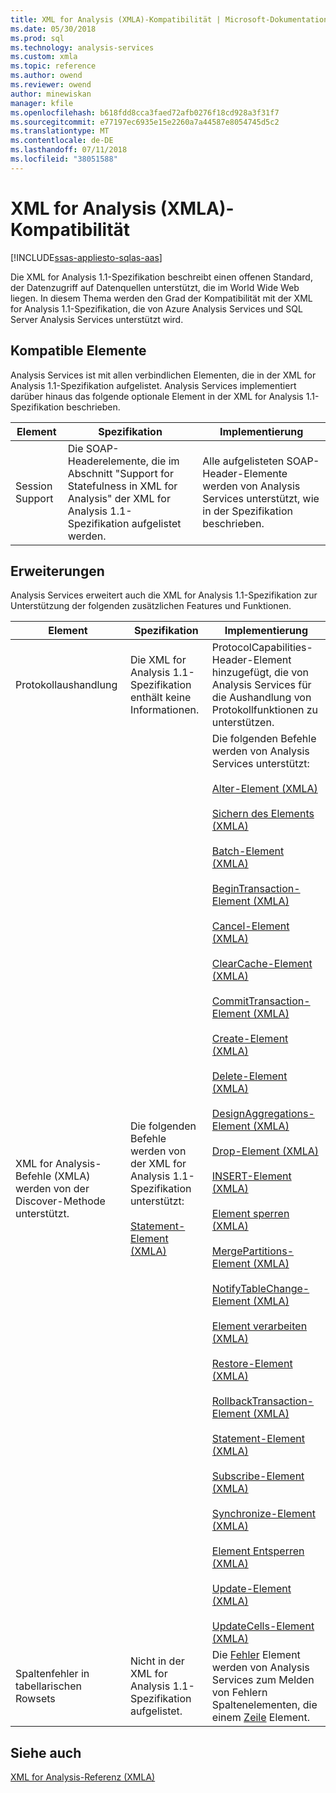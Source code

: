 ```yaml
---
title: XML for Analysis (XMLA)-Kompatibilität | Microsoft-Dokumentation
ms.date: 05/30/2018
ms.prod: sql
ms.technology: analysis-services
ms.custom: xmla
ms.topic: reference
ms.author: owend
ms.reviewer: owend
author: minewiskan
manager: kfile
ms.openlocfilehash: b618fdd8cca3faed72afb0276f18cd928a3f31f7
ms.sourcegitcommit: e77197ec6935e15e2260a7a44587e8054745d5c2
ms.translationtype: MT
ms.contentlocale: de-DE
ms.lasthandoff: 07/11/2018
ms.locfileid: "38051588"
---
```

# <a name="xml-for-analysis-xmla-compliance"></a>XML for Analysis (XMLA)-Kompatibilität
[!INCLUDE[ssas-appliesto-sqlas-aas](../../includes/ssas-appliesto-sqlas-aas.md)]  

  Die XML for Analysis 1.1-Spezifikation beschreibt einen offenen Standard, der Datenzugriff auf Datenquellen unterstützt, die im World Wide Web liegen. In diesem Thema werden den Grad der Kompatibilität mit der XML for Analysis 1.1-Spezifikation, die von Azure Analysis Services und SQL Server Analysis Services unterstützt wird.  
  
## <a name="compliant-items"></a>Kompatible Elemente  
Analysis Services ist mit allen verbindlichen Elementen, die in der XML for Analysis 1.1-Spezifikation aufgelistet. Analysis Services implementiert darüber hinaus das folgende optionale Element in der XML for Analysis 1.1-Spezifikation beschrieben.  
  
|Element|Spezifikation|Implementierung|  
|----------|-------------------|--------------------|  
|Session Support|Die SOAP-Headerelemente, die im Abschnitt "Support for Statefulness in XML for Analysis" der XML for Analysis 1.1-Spezifikation aufgelistet werden.|Alle aufgelisteten SOAP-Header-Elemente werden von Analysis Services unterstützt, wie in der Spezifikation beschrieben.|  
  
## <a name="extensions"></a>Erweiterungen  
 Analysis Services erweitert auch die XML for Analysis 1.1-Spezifikation zur Unterstützung der folgenden zusätzlichen Features und Funktionen.  
  
|Element|Spezifikation|Implementierung|  
|----------|-------------------|--------------------|  
|Protokollaushandlung|Die XML for Analysis 1.1-Spezifikation enthält keine Informationen.|ProtocolCapabilities-Header-Element hinzugefügt, die von Analysis Services für die Aushandlung von Protokollfunktionen zu unterstützen.|  
|XML for Analysis-Befehle (XMLA) werden von der Discover-Methode unterstützt.|Die folgenden Befehle werden von der XML for Analysis 1.1-Spezifikation unterstützt:<br /><br /> [Statement-Element &#40;XMLA&#41;](../../analysis-services/xmla/xml-elements-commands/statement-element-xmla.md)|Die folgenden Befehle werden von Analysis Services unterstützt:<br /><br /> [Alter-Element &#40;XMLA&#41;](../../analysis-services/xmla/xml-elements-commands/alter-element-xmla.md)<br /><br /> [Sichern des Elements &#40;XMLA&#41;](../../analysis-services/xmla/xml-elements-commands/backup-element-xmla.md)<br /><br /> [Batch-Element &#40;XMLA&#41;](../../analysis-services/xmla/xml-elements-commands/batch-element-xmla.md)<br /><br /> [BeginTransaction-Element &#40;XMLA&#41;](../../analysis-services/xmla/xml-elements-commands/begintransaction-element-xmla.md)<br /><br /> [Cancel-Element &#40;XMLA&#41;](../../analysis-services/xmla/xml-elements-commands/cancel-element-xmla.md)<br /><br /> [ClearCache-Element &#40;XMLA&#41;](../../analysis-services/xmla/xml-elements-commands/clearcache-element-xmla.md)<br /><br /> [CommitTransaction-Element &#40;XMLA&#41;](../../analysis-services/xmla/xml-elements-commands/committransaction-element-xmla.md)<br /><br /> [Create-Element &#40;XMLA&#41;](../../analysis-services/xmla/xml-elements-commands/create-element-xmla.md)<br /><br /> [Delete-Element &#40;XMLA&#41;](../../analysis-services/xmla/xml-elements-commands/delete-element-xmla.md)<br /><br /> [DesignAggregations-Element &#40;XMLA&#41;](../../analysis-services/xmla/xml-elements-commands/designaggregations-element-xmla.md)<br /><br /> [Drop-Element &#40;XMLA&#41;](../../analysis-services/xmla/xml-elements-commands/drop-element-xmla.md)<br /><br /> [INSERT-Element &#40;XMLA&#41;](../../analysis-services/xmla/xml-elements-commands/insert-element-xmla.md)<br /><br /> [Element sperren &#40;XMLA&#41;](../../analysis-services/xmla/xml-elements-commands/lock-element-xmla.md)<br /><br /> [MergePartitions-Element &#40;XMLA&#41;](../../analysis-services/xmla/xml-elements-commands/mergepartitions-element-xmla.md)<br /><br /> [NotifyTableChange-Element &#40;XMLA&#41;](../../analysis-services/xmla/xml-elements-commands/notifytablechange-element-xmla.md)<br /><br /> [Element verarbeiten &#40;XMLA&#41;](../../analysis-services/xmla/xml-elements-commands/process-element-xmla.md)<br /><br /> [Restore-Element &#40;XMLA&#41;](../../analysis-services/xmla/xml-elements-commands/restore-element-xmla.md)<br /><br /> [RollbackTransaction-Element &#40;XMLA&#41;](../../analysis-services/xmla/xml-elements-commands/rollbacktransaction-element-xmla.md)<br /><br /> [Statement-Element &#40;XMLA&#41;](../../analysis-services/xmla/xml-elements-commands/statement-element-xmla.md)<br /><br /> [Subscribe-Element &#40;XMLA&#41;](../../analysis-services/xmla/xml-elements-commands/subscribe-element-xmla.md)<br /><br /> [Synchronize-Element &#40;XMLA&#41;](../../analysis-services/xmla/xml-elements-commands/synchronize-element-xmla.md)<br /><br /> [Element Entsperren &#40;XMLA&#41;](../../analysis-services/xmla/xml-elements-commands/unlock-element-xmla.md)<br /><br /> [Update-Element &#40;XMLA&#41;](../../analysis-services/xmla/xml-elements-commands/update-element-xmla.md)<br /><br /> [UpdateCells-Element &#40;XMLA&#41;](../../analysis-services/xmla/xml-elements-commands/updatecells-element-xmla.md)|  
|Spaltenfehler in tabellarischen Rowsets|Nicht in der XML for Analysis 1.1-Spezifikation aufgelistet.|Die [Fehler](../../analysis-services/xmla/xml-elements-properties/error-element-xmla.md) Element werden von Analysis Services zum Melden von Fehlern Spaltenelementen, die einem [Zeile](../../analysis-services/xmla/xml-elements-properties/error-element-xmla.md) Element.|  
  
## <a name="see-also"></a>Siehe auch
 [XML for Analysis-Referenz &#40;XMLA&#41;](../../analysis-services/xmla/xml-for-analysis-xmla-reference.md)  
  
  
